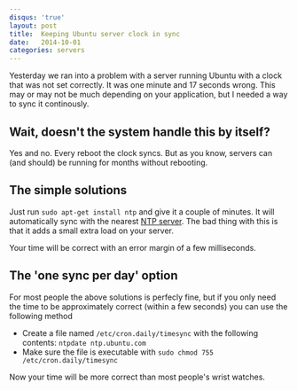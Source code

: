 ```yaml
---
disqus: 'true'
layout: post
title:  Keeping Ubuntu server clock in sync
date:   2014-10-01
categories: servers
---
```


Yesterday we ran into a problem with a server running Ubuntu with a clock that
was not set correctly. It was one minute and 17 seconds wrong. This may or may
not be much depending on your application, but I needed a way to sync it
continously.

## Wait, doesn't the system handle this by itself?

Yes and no. Every reboot the clock syncs. But as you know, servers can (and should)
be running for months without rebooting.

## The simple solutions

Just run `sudo apt-get install ntp` and give it a couple of minutes. It will
automatically sync with the nearest [NTP server](http://en.wikipedia.org/wiki/Network_Time_Protocol).
The bad thing with this is that it adds a small extra load on your server.

Your time will be correct with an error margin of a few milliseconds.

## The 'one sync per day' option

For most people the above solutions is perfecly fine, but if you only need the
time to be approximately correct (within a few seconds) you can use the following
method

* Create a file named `/etc/cron.daily/timesync` with the following contents: `ntpdate ntp.ubuntu.com`
* Make sure the file is executable with `sudo chmod 755 /etc/cron.daily/timesync`

Now your time will be more correct than most people's wrist watches.
